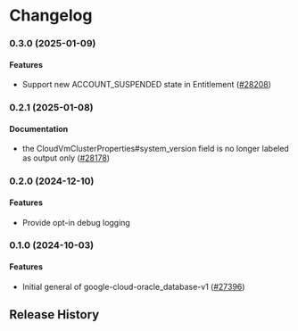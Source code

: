 # Changelog

### 0.3.0 (2025-01-09)

#### Features

* Support new ACCOUNT_SUSPENDED state in Entitlement ([#28208](https://github.com/googleapis/google-cloud-ruby/issues/28208)) 

### 0.2.1 (2025-01-08)

#### Documentation

* the CloudVmClusterProperties#system_version field is no longer labeled as output only ([#28178](https://github.com/googleapis/google-cloud-ruby/issues/28178)) 

### 0.2.0 (2024-12-10)

#### Features

* Provide opt-in debug logging 

### 0.1.0 (2024-10-03)

#### Features

* Initial general of google-cloud-oracle_database-v1 ([#27396](https://github.com/googleapis/google-cloud-ruby/issues/27396)) 

## Release History
